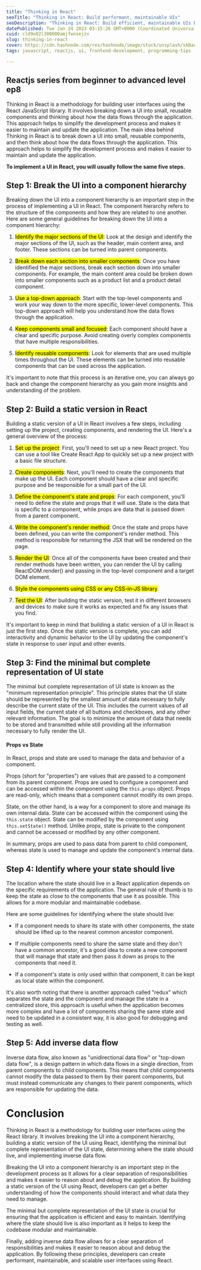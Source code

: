 ```yaml
---
title: "Thinking in React"
seoTitle: "Thinking in React: Build performant, maintainable UIs"
seoDescription: "Thinking in React: Build efficient, maintainable UIs by breaking UI into components."
datePublished: Tue Jan 24 2023 03:15:26 GMT+0000 (Coordinated Universal Time)
cuid: cld9o02l300000amjfwnsejzv
slug: thinking-in-react
cover: https://cdn.hashnode.com/res/hashnode/image/stock/unsplash/xkBaqlcqeb4/upload/b6b5692737626f7186be2f7e1fd0e74d.jpeg
tags: javascript, reactjs, ui, frontend-development, programming-tips

---
```


## Reactjs series from beginner to advanced level ep8

Thinking in React is a methodology for building user interfaces using the React JavaScript library. It involves breaking down a UI into small, reusable components and thinking about how the data flows through the application. This approach helps to simplify the development process and makes it easier to maintain and update the application. The main idea behind Thinking in React is to break down a UI into small, reusable components, and then think about how the data flows through the application. This approach helps to simplify the development process and makes it easier to maintain and update the application.

**To implement a UI in React, you will usually follow the same five steps.**

## **Step 1: Break the UI into a component hierarchy**

Breaking down the UI into a component hierarchy is an important step in the process of implementing a UI in React. The component hierarchy refers to the structure of the components and how they are related to one another. Here are some general guidelines for breaking down the UI into a component hierarchy:

1. <mark>Identify the major sections of the UI</mark>: Look at the design and identify the major sections of the UI, such as the header, main content area, and footer. These sections can be turned into parent components.
    
2. <mark>Break down each section into smaller components</mark>: Once you have identified the major sections, break each section down into smaller components. For example, the main content area could be broken down into smaller components such as a product list and a product detail component.
    
3. <mark>Use a top-down approach</mark>: Start with the top-level components and work your way down to the more specific, lower-level components. This top-down approach will help you understand how the data flows through the application.
    
4. <mark>Keep components small and focused</mark>: Each component should have a clear and specific purpose. Avoid creating overly complex components that have multiple responsibilities.
    
5. <mark>Identify reusable components</mark>: Look for elements that are used multiple times throughout the UI. These elements can be turned into reusable components that can be used across the application.
    

It's important to note that this process is an iterative one, you can always go back and change the component hierarchy as you gain more insights and understanding of the problem.

## **Step 2: Build a static version in React**

Building a static version of a UI in React involves a few steps, including setting up the project, creating components, and rendering the UI. Here's a general overview of the process:

1. <mark>Set up the project</mark>: First, you'll need to set up a new React project. You can use a tool like Create React App to quickly set up a new project with a basic file structure.
    
2. <mark>Create components</mark>: Next, you'll need to create the components that make up the UI. Each component should have a clear and specific purpose and be responsible for a small part of the UI.
    
3. <mark>Define the component's state and props</mark>: For each component, you'll need to define the state and props that it will use. State is the data that is specific to a component, while props are data that is passed down from a parent component.
    
4. <mark>Write the component's render method</mark>: Once the state and props have been defined, you can write the component's render method. This method is responsible for returning the JSX that will be rendered on the page.
    
5. <mark>Render the UI</mark>: Once all of the components have been created and their render methods have been written, you can render the UI by calling ReactDOM.render() and passing in the top-level component and a target DOM element.
    
6. <mark>Style the components using CSS or any CSS-in-JS library</mark>.
    
7. <mark>Test the UI</mark>: After building the static version, test it in different browsers and devices to make sure it works as expected and fix any issues that you find.
    

It's important to keep in mind that building a static version of a UI in React is just the first step. Once the static version is complete, you can add interactivity and dynamic behavior to the UI by updating the component's state in response to user input and other events.

## **Step 3: Find the minimal but complete representation of UI state**

The minimal but complete representation of UI state is known as the "minimum representation principle". This principle states that the UI state should be represented by the smallest amount of data necessary to fully describe the current state of the UI. This includes the current values of all input fields, the current state of all buttons and checkboxes, and any other relevant information. The goal is to minimize the amount of data that needs to be stored and transmitted while still providing all the information necessary to fully render the UI.

#### **Props vs State**

In React, props and state are used to manage the data and behavior of a component.

Props (short for "properties") are values that are passed to a component from its parent component. Props are used to configure a component and can be accessed within the component using the `this.props` object. Props are read-only, which means that a component cannot modify its own props.

State, on the other hand, is a way for a component to store and manage its own internal data. State can be accessed within the component using the `this.state` object. State can be modified by the component using `this.setState()` method. Unlike props, state is private to the component and cannot be accessed or modified by any other component.

In summary, props are used to pass data from parent to child component, whereas state is used to manage and update the component's internal data.

## **Step 4: Identify where your state should live**

The location where the state should live in a React application depends on the specific requirements of the application. The general rule of thumb is to keep the state as close to the components that use it as possible. This allows for a more modular and maintainable codebase.

Here are some guidelines for identifying where the state should live:

* If a component needs to share its state with other components, the state should be lifted up to the nearest common ancestor component.
    
* If multiple components need to share the same state and they don't have a common ancestor, it's a good idea to create a new component that will manage that state and then pass it down as props to the components that need it.
    
* If a component's state is only used within that component, it can be kept as local state within the component.
    

It's also worth noting that there is another approach called "redux" which separates the state and the component and manage the state in a centralized store, this approach is useful when the application becomes more complex and have a lot of components sharing the same state and need to be updated in a consistent way, it is also good for debugging and testing as well.

## **Step 5: Add inverse data flow**

Inverse data flow, also known as "unidirectional data flow" or "top-down data flow", is a design pattern in which data flows in a single direction, from parent components to child components. This means that child components cannot modify the data passed to them by their parent components, but must instead communicate any changes to their parent components, which are responsible for updating the data.

# Conclusion

Thinking in React is a methodology for building user interfaces using the React library. It involves breaking the UI into a component hierarchy, building a static version of the UI using React, identifying the minimal but complete representation of the UI state, determining where the state should live, and implementing inverse data flow.

Breaking the UI into a component hierarchy is an important step in the development process as it allows for a clear separation of responsibilities and makes it easier to reason about and debug the application. By building a static version of the UI using React, developers can get a better understanding of how the components should interact and what data they need to manage.

The minimal but complete representation of the UI state is crucial for ensuring that the application is efficient and easy to maintain. Identifying where the state should live is also important as it helps to keep the codebase modular and maintainable.

Finally, adding inverse data flow allows for a clear separation of responsibilities and makes it easier to reason about and debug the application. By following these principles, developers can create performant, maintainable, and scalable user interfaces using React.